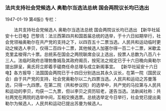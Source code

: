 ### 法共支持社会党候选人  奥勒尔当选法总统  国会两院议长均已选出

1947-01-19
第4版()
专栏：

　　法共支持社会党候选人
    奥勒尔当选法总统
    国会两院议长均已选出
    【新华社延安十七日电】巴黎讯：法兰西第四共和国首届总统的选举，于十六日如期举行，社会党领袖奥勒尔在共产党的支持之下，以四百五十二票当选。人民共和运动临时更动之候选人李贝，仅得二百四十二票，其他候选人加塞尔得一百二十二票，米歇孟克里孟梭得六十票。总统系在国会之两院联席会议上选出，投票人总数为八百八十三人。法临时政府总理勃鲁姆及其政府阁员，按宪法之规定已于十六日晚向奥勒尔提出辞呈，奥氏将立即着手磋商任命总理与成立新阁事宜。
    【新华社延安十六日电】各方报导：法国国会两院已于十四日分别选出其永久议长，在第一院（国民议会）由于共产党的支持，社会党奥勒尔以二九四票当选。人民共和运动之苏曼落选，只得一九四票。在第二院（共和参议院）的选举中，共产党的马拉第与人民共和运动的李贝，均获一二九票，但以李贝之资历较老，遂告当选。法新闻社称：共社两党在两院的选举中间，互相交换选票。总统选举定今日举行，社会党已提出奥勒尔为候选人，人民共和运动巳提出苏曼为候选人。
